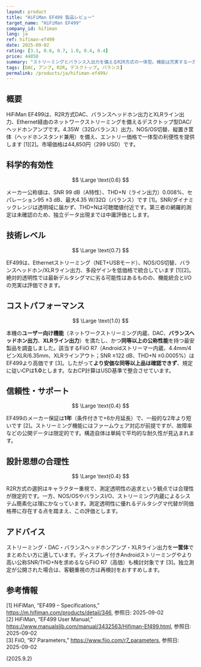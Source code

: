 ```yaml
---
layout: product
title: "HiFiMan EF499 製品レビュー"
target_name: "HiFiMan EF499"
company_id: hifiman
lang: ja
ref: hifiman-ef499
date: 2025-09-02
rating: [3.1, 0.6, 0.7, 1.0, 0.4, 0.4]
price: 44850
summary: "ストリーミングとバランス入出力を備えるR2R方式の一体型。機能は充実する一方で、公開測定は限定的"
tags: [DAC, アンプ, R2R, デスクトップ, バランス]
permalink: /products/ja/hifiman-ef499/
---
```


## 概要

HiFiMan EF499は、R2R方式DAC、バランスヘッドホン出力とXLRライン出力、Ethernet経由のネットワークストリーミングを備えるデスクトップ型DAC/ヘッドホンアンプです。4.35W（32Ωバランス）出力、NOS/OS切替、縦置き筐体（ヘッドホンスタンド兼用）を備え、エントリー価格で一体型の利便性を提供します [1][2]。市場価格は44,850円（299 USD）です。

## 科学的有効性

$$ \Large \text{0.6} $$

メーカー公称値は、SNR 99 dB（A特性）、THD+N（ライン出力）0.008%、セパレーション95 ±3 dB、最大4.35 W/32Ω（バランス）です [1]。SNR/ダイナミックレンジは透明域に届かず、THD+Nは可聴閾値付近です。第三者の網羅的測定は未確認のため、独立データ出現までは中庸評価とします。

## 技術レベル

$$ \Large \text{0.7} $$

EF499は、Ethernetストリーミング（NET+USBモード）、NOS/OS切替、バランスヘッドホン/XLRライン出力、多段ゲインを低価格で統合しています [1][2]。絶対的透明性では最新デルタシグマに劣る可能性はあるものの、機能統合とI/Oの充実は評価できます。

## コストパフォーマンス

$$ \Large \text{1.0} $$

本機の**ユーザー向け機能**（ネットワークストリーミング内蔵、DAC、**バランスヘッドホン出力**、**XLRライン出力**）を満たし、かつ**同等以上の公称性能**を持つ最安製品を調査しました。該当するFiiO R7（Androidストリーマー内蔵、4.4mm/4ピンXLR/6.35mm、XLRラインアウト；SNR ≥122 dB、THD+N ≤0.0005%）はEF499より高価です [3]。したがって**より安価な同等以上品は確認できず**、規定に従いCPは**1.0**とします。なおCP計算はUSD基準で整合させています。

## 信頼性・サポート

$$ \Large \text{0.4} $$

EF499のメーカー保証は**1年**（条件付きで+6か月延長）で、一般的な2年より短いです [2]。ストリーミング機能にはファームウェア対応が前提ですが、故障率などの公開データは限定的です。構造自体は単純で平均的な耐久性が見込まれます。

## 設計思想の合理性

$$ \Large \text{0.4} $$

R2R方式の選択はキャラクター重視で、測定透明性の追求という観点では合理性が限定的です。一方、NOS/OSやバランスI/O、ストリーミング内蔵によるシステム簡素化は理にかなっています。測定透明性に優れるデルタシグマ代替が同価格帯に存在する点を踏まえ、この評価とします。

## アドバイス

ストリーミング・DAC・バランスヘッドホンアンプ・XLRライン出力を**一筐体**でまとめたい方に適しています。ディスプレイ付きAndroidストリーミングやより高い公称SNR/THD+Nを求めるならFiiO R7（高価）も検討対象です [3]。独立測定が公開された場合は、客観重視の方は再検討をおすすめします。

## 参考情報

[1] HiFiMan, “EF499 – Specifications,” https://m.hifiman.com/products/detail/346, 参照日: 2025-09-02  
[2] HiFiMan, “EF499 User Manual,” https://www.manualslib.com/manual/3432563/Hifiman-Ef499.html, 参照日: 2025-09-02  
[3] FiiO, “R7 Parameters,” https://www.fiio.com/r7_parameters, 参照日: 2025-09-02

(2025.9.2)

